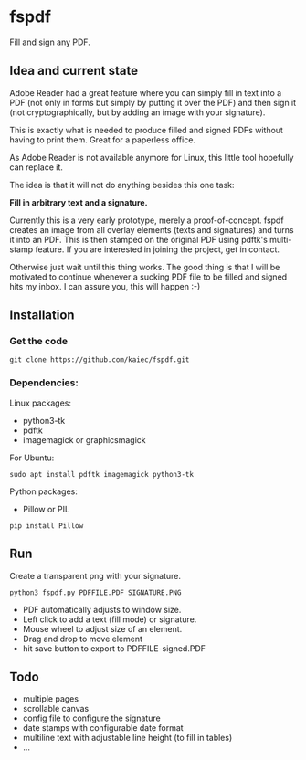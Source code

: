 # fspdf
Fill and sign any PDF.

## Idea and current state
Adobe Reader had a great feature where you can simply fill in text
into a PDF (not only in forms but simply by putting it over the PDF)
and then sign it (not cryptographically, but by adding an image with 
your signature).

This is exactly what is needed to produce filled and signed PDFs without 
having to print them. Great for a paperless office.

As Adobe Reader is not available anymore for Linux, this little tool hopefully can replace it.

The idea is that it will not do anything besides this one task: 

**Fill in arbitrary text and a signature.**

Currently this is a very early prototype, merely a proof-of-concept. fspdf creates an image from all overlay elements (texts and signatures) and turns it into an PDF. This is then stamped on the original PDF using pdftk's multi-stamp feature. If you are interested in joining the project, get in contact. 

Otherwise just wait until this thing works. The good thing is that I will be motivated to continue whenever a sucking PDF file to be filled and signed hits my inbox. I can assure you, this will happen :-)


## Installation

### Get the code

```
git clone https://github.com/kaiec/fspdf.git
```

### Dependencies: 

Linux packages:

- python3-tk
- pdftk
- imagemagick or graphicsmagick

For Ubuntu:

```
sudo apt install pdftk imagemagick python3-tk
```

Python packages:
- Pillow or PIL

```
pip install Pillow
```

## Run

Create a transparent png with your signature.

```
python3 fspdf.py PDFFILE.PDF SIGNATURE.PNG
```

- PDF automatically adjusts to window size.
- Left click to add a text (fill mode) or signature.
- Mouse wheel to adjust size of an element.
- Drag and drop to move element
- hit save button to export to PDFFILE-signed.PDF

## Todo
- multiple pages
- scrollable canvas
- config file to configure the signature
- date stamps with configurable date format
- multiline text with adjustable line height (to fill in tables)
- ...
